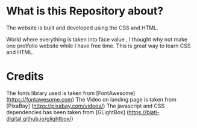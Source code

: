 # What is this Repository about?
The website is built and developed using the CSS and HTML.

World where everything is taken into face value , I thought why not make one protfolio website
while I have free time. This is great way to learn CSS and HTML. 

# Credits 
The fonts library used is taken from [FontAwesome] (https://fontawesome.com)
The Video on landing page is taken from [PixaBay] (https://pixabay.com/videos/)
The javascript and CSS dependencies has been taken from [GLightBox] (https://biati-digital.github.io/glightbox/)






